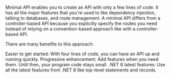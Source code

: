 Minimal API enables you to create an API with only a few lines of code. It has all the major features that you're used to like dependency injection, talking to databases, and route management. A minimal API differs from a controller-based API because you explicitly specify the routes you need instead of relying on a convention-based approach like with a controller-based API.

There are many benefits to this approach:

Easier to get started: With four lines of code, you can have an API up and running quickly.
Progressive enhancement: Add features when you need them. Until then, your program code stays small.
.NET 8 latest features: Use all the latest features from .NET 8 like top-level statements and records.
